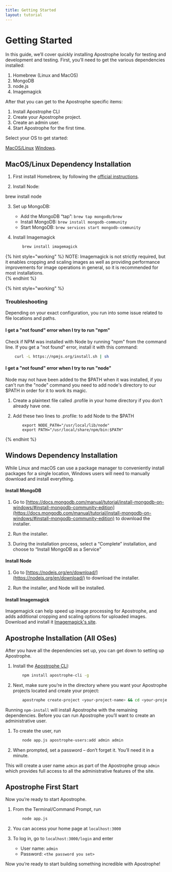 ```yaml
---
title: Getting Started
layout: tutorial
---
```


# Getting Started

In this guide, we’ll cover quickly installing Apostrophe locally for testing and development and testing. First, you’ll need to get the various dependencies installed:

1. Homebrew (Linux and MacOS)
2. MongoDB
3. node.js
4. Imagemagick

After that you can get to the Apostrophe specific items:

1. Install Apostrophe CLI
2. Create your Apostrophe project.
3. Create an admin user.
4. Start Apostrophe for the first time.

Select your OS to get started:

[MacOS/Linux](tab)  [Windows](tab).


## MacOS/Linux Dependency Installation

1. First install Homebrew, by following the [official instructions](https://docs.brew.sh/Installation).

2. Install Node:

brew install node

3. Set up MongoDB:

    * Add the MongoDB “tap”: `brew tap mongodb/brew`
    * Install MongoDB: `brew install mongodb-community`
    * Start MongoDB: `brew services start mongodb-community`
4. Install Imagemagick 

    ```bash
        brew install imagemagick
    ```
{% hint style="working" %}
NOTE: Imagemagick is not strictly required, but it enables cropping and scaling images as well as providing performance improvements for image operations in general, so it is recommended for most installations. \
{% endhint %}

{% hint style="working" %}

### Troubleshooting

Depending on your exact configuration, you run into some issue related to file locations and paths.

#### I get a "not found" error when I try to run "npm"

Check if NPM was installed with Node by running "npm" from the command line. If you get a "not found" error, install it with this command:

```bash
    curl -L https://npmjs.org/install.sh | sh
```

#### I get a "not found" error when I try to run "node"

Node may not have been added to the $PATH when it was installed, if you can't run the "node" command you need to add node's directory to our $PATH in order for it to work its magic.

1. Create a plaintext file called .profile in your home directory if you don't already have one.

2. Add these two lines to .profile: to add Node to the $PATH

    ```markup
        export NODE_PATH="/usr/local/lib/node"
        export PATH="/usr/local/share/npm/bin:$PATH"
    ```

{% endhint %}


## Windows Dependency Installation

While Linux and macOS can use a package manager to conveniently install packages for a single location, Windows users will need to manually download and install everything.

#### Install MongoDB

1. Go to [https://docs.mongodb.com/manual/tutorial/install-mongodb-on-windows/#install-mongodb-community-edition](https://docs.mongodb.com/manual/tutorial/install-mongodb-on-windows/#install-mongodb-community-edition) to download the installer.

2. Run the installer.

3. During the installation process, select a “Complete” installation, and choose to “Install MongoDB as a Service”

#### Install Node

1. Go to [https://nodejs.org/en/download/](https://nodejs.org/en/download/) to download the installer.

2. Run the installer, and Node will be installed.

#### Install Imagemagick

Imagemagick can help speed up image processing for Apostrophe, and adds additional cropping and scaling options for uploaded images. Download and install it [Imagemagick's site](http://www.imagemagick.org/script/download.php#windows).

## Apostrophe Installation (All OSes)

After you have all the dependencies set up, you can get down to setting up Apostrophe.

1. Install the [Apostrophe CLI](https://github.com/apostrophecms/apostrophe-cli/blob/master/README.md):

    ```bash
        npm install apostrophe-cli -g
    ```

2. Next, make sure you’re in the directory where you want your Apostrophe projects located and create your project:

    ```bash
        apostrophe create-project <your-project-name> && cd <your-project-name> && npm i
    ```

Running `npm-install` will install Apostrophe with the remaining dependencies. Before you can run Apostrophe you’ll want to create an administrative user.



1. To create the user, run

    ```bash
        node app.js apostrophe-users:add admin admin
    ```

2. When prompted, set a password – don’t forget it. You’ll need it in a minute.

This will create a user name `admin` as part of the Apostrophe group `admin` which provides full access to all the administrative features of the site.

## Apostrophe First Start

Now you’re ready to start Apostrophe.

1. From the Terminal/Command Prompt, run 
 
    ```bash
        node app.js 
    ```

2. You can access your home page at `localhost:3000`
3. To log in, go to `localhost:3000/login` and enter
    *   User name: `admin`
    *   Password: `<the password you set>`


Now you’re ready to start building something incredible with Apostrophe! 
